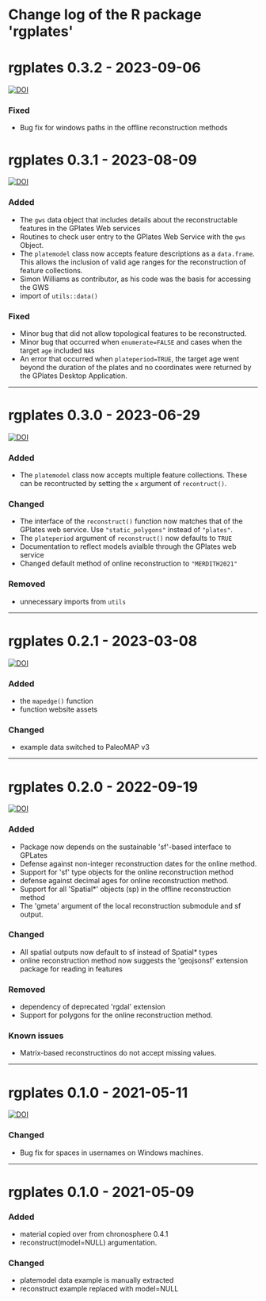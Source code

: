 # Change log of the R package 'rgplates'

# rgplates 0.3.2 - 2023-09-06

[![DOI](https://zenodo.org/badge/DOI/10.5281/zenodo.8321157.svg)](https://doi.org/10.5281/zenodo.8321157)

### Fixed
- Bug fix for windows paths in the offline reconstruction methods 

# rgplates 0.3.1 - 2023-08-09 

[![DOI](https://zenodo.org/badge/DOI/10.5281/zenodo.8229554.svg)](https://doi.org/10.5281/zenodo.8229554)

### Added
- The `gws` data object that includes details about the reconstructable features in the GPlates Web services
- Routines to check user entry to the GPlates Web Service with the `gws` Object.
- The `platemodel` class now accepts feature descriptions as a `data.frame`. This allows the inclusion of valid age ranges for the reconstruction of feature collections.
- Simon Williams as contributor, as his code was the basis for accessing the GWS
- import of `utils::data()`

### Fixed
- Minor bug that did not allow topological features to be reconstructed.  
- Minor bug that occurred when `enumerate=FALSE` and cases when the target `age` included `NA`s
- An error that occurred when `plateperiod=TRUE`, the target age went beyond the duration of the plates and no coordinates were returned by the GPlates Desktop Application. 

* * *


# rgplates 0.3.0 - 2023-06-29 

[![DOI](https://zenodo.org/badge/DOI/10.5281/zenodo.8098723.svg)](https://doi.org/10.5281/zenodo.8098723)

### Added 
- The `platemodel` class now accepts multiple feature collections. These can be recontructed by setting the `x` argument of `recontruct()`.  

### Changed
- The interface of the `reconstruct()` function now matches that of the GPlates web service. Use `"static_polygons"` instead of `"plates"`. 
- The `plateperiod` argument of `reconstruct()` now defaults to `TRUE`
- Documentation to reflect models avialble through the GPlates web service
- Changed default method of online reconstruction to `"MERDITH2021"`

### Removed
- unnecessary imports from `utils`

* * *

# rgplates 0.2.1 - 2023-03-08 


[![DOI](https://zenodo.org/badge/DOI/10.5281/zenodo.8094071.svg)](https://doi.org/10.5281/zenodo.8094071)


### Added
- the `mapedge()` function
- function website assets

### Changed
- example data switched to PaleoMAP v3

* * *

# rgplates 0.2.0 - 2022-09-19



[![DOI](https://zenodo.org/badge/DOI/10.5281/zenodo.8094042.svg)](https://doi.org/10.5281/zenodo.8094042)



### Added
- Package now depends on the sustainable 'sf'-based interface to GPLates
- Defense against non-integer reconstruction dates for the online method.
- Support for 'sf' type objects for the online reconstruction method 
- defense against decimal ages for online reconstruction method.
- Support for all 'Spatial*' objects (sp) in the offline reconstruction method
- The 'gmeta' argument of the local reconstruction submodule and sf output.

### Changed
- All spatial outputs now default to sf instead of Spatial* types
- online reconstruction method now suggests the 'geojsonsf' extension package for reading in features

### Removed
- dependency of deprecated 'rgdal' extension
- Support for polygons for the online reconstruction method. 

### Known issues
- Matrix-based reconstructinos do not accept missing values. 

* * *

# rgplates 0.1.0 - 2021-05-11 

[![DOI](https://zenodo.org/badge/DOI/10.5281/zenodo.8093991.svg)](https://doi.org/10.5281/zenodo.8093991)

### Changed
- Bug fix for spaces in usernames on Windows machines.


* * *

# rgplates 0.1.0 - 2021-05-09 


### Added 
- material copied over from chronosphere 0.4.1 
- reconstruct(model=NULL) argumentation.

### Changed
- platemodel data example is manually extracted
- reconstruct example replaced with model=NULL
